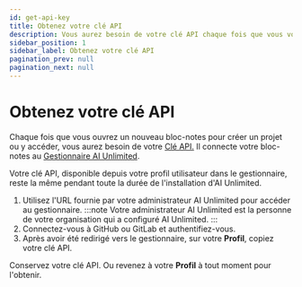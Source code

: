 ```yaml
---
id: get-api-key
title: Obtenez votre clé API
description: Vous aurez besoin de votre clé API chaque fois que vous vous connecterez au moteur à partir d'un bloc-notes Jupyter.
sidebar_position: 1
sidebar_label: Obtenez votre clé API
pagination_prev: null
pagination_next: null
---
```


# Obtenez votre clé API

Chaque fois que vous ouvrez un nouveau bloc-notes pour créer un projet ou y accéder, vous aurez besoin de votre [Clé API.](../glossary.md#api-key) Il connecte votre bloc-notes au [Gestionnaire AI Unlimited](../glossary.md#ai-unlimited-manager). 

Votre clé API, disponible depuis votre profil utilisateur dans le gestionnaire, reste la même pendant toute la durée de l'installation d'AI Unlimited.

1. Utilisez l'URL fournie par votre administrateur AI Unlimited pour accéder au gestionnaire.
:::note
Votre administrateur AI Unlimited est la personne de votre organisation qui a configuré AI Unlimited.
:::
2. Connectez-vous à GitHub ou GitLab et authentifiez-vous.
3. Après avoir été redirigé vers le gestionnaire, sur votre **Profil**, copiez votre clé API.

Conservez votre clé API. Ou revenez à votre **Profil** à tout moment pour l'obtenir.




